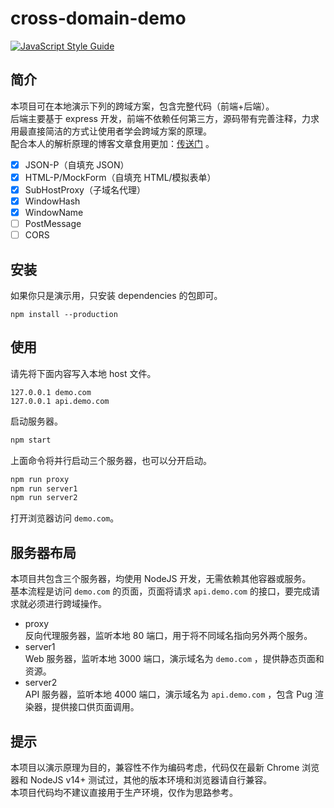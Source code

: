 # cross-domain-demo

[![JavaScript Style Guide](https://img.shields.io/badge/code_style-standard-brightgreen.svg)](https://standardjs.com)

## 简介

本项目可在本地演示下列的跨域方案，包含完整代码（前端+后端）。  
后端主要基于 express 开发，前端不依赖任何第三方，源码带有完善注释，力求用最直接简洁的方式让使用者学会跨域方案的原理。  
配合本人的解析原理的博客文章食用更加：[传送门](https://segmentfault.com/a/1190000014223524) 。

- [x] JSON-P（自填充 JSON）
- [x] HTML-P/MockForm（自填充 HTML/模拟表单）
- [x] SubHostProxy（子域名代理）
- [x] WindowHash
- [x] WindowName
- [ ] PostMessage
- [ ] CORS

## 安装

如果你只是演示用，只安装 dependencies 的包即可。

```
npm install --production
```

## 使用

请先将下面内容写入本地 host 文件。

```text
127.0.0.1 demo.com
127.0.0.1 api.demo.com
```

启动服务器。

```bash
npm start
```

上面命令将并行启动三个服务器，也可以分开启动。

```bash
npm run proxy
npm run server1
npm run server2
```

打开浏览器访问 `demo.com`。

## 服务器布局

本项目共包含三个服务器，均使用 NodeJS 开发，无需依赖其他容器或服务。  
基本流程是访问 `demo.com` 的页面，页面将请求 `api.demo.com` 的接口，要完成请求就必须进行跨域操作。  

- proxy  
  反向代理服务器，监听本地 80 端口，用于将不同域名指向另外两个服务。
- server1  
  Web 服务器，监听本地 3000 端口，演示域名为 `demo.com` ，提供静态页面和资源。
- server2  
  API 服务器，监听本地 4000 端口，演示域名为 `api.demo.com` ，包含 Pug 渲染器，提供接口供页面调用。
  

## 提示

本项目以演示原理为目的，兼容性不作为编码考虑，代码仅在最新 Chrome 浏览器和 NodeJS v14+ 测试过，其他的版本环境和浏览器请自行兼容。  
本项目代码均不建议直接用于生产环境，仅作为思路参考。
